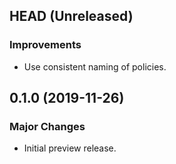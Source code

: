 ## HEAD (Unreleased)

### Improvements

- Use consistent naming of policies.

## 0.1.0 (2019-11-26)

### Major Changes

- Initial preview release.
